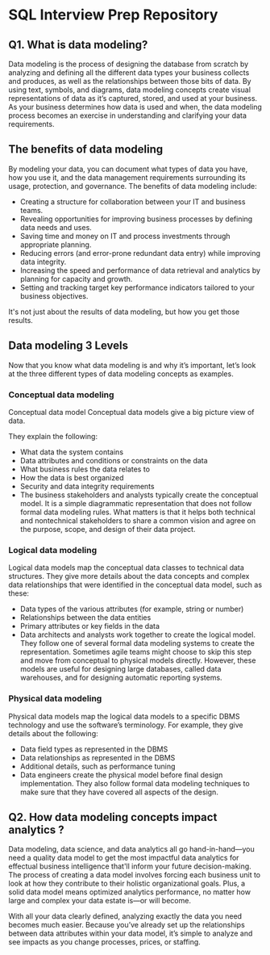 # SQL Interview Prep Repository

## Q1. What is data modeling?

Data modeling is the process of designing the database from scratch by analyzing and defining all the different data types your business collects and produces, as well as the relationships between those bits of data. By using text, symbols, and diagrams, data modeling concepts create visual representations of data as it’s captured, stored, and used at your business. As your business determines how data is used and when, the data modeling process becomes an exercise in understanding and clarifying your data requirements.

## The benefits of data modeling

By modeling your data, you can document what types of data you have, how you use it, and the data management requirements surrounding its usage, protection, and governance. The benefits of data modeling include:

- Creating a structure for collaboration between your IT and business teams.
- Revealing opportunities for improving business processes by defining data needs and uses.
- Saving time and money on IT and process investments through appropriate planning.
- Reducing errors (and error-prone redundant data entry) while improving data integrity.
- Increasing the speed and performance of data retrieval and analytics by planning for capacity and growth.
- Setting and tracking target key performance indicators tailored to your business objectives.

It's not just about the results of data modeling, but how you get those results.

## Data modeling 3 Levels

Now that you know what data modeling is and why it’s important, let’s look at the three different types of data modeling concepts as examples.

### Conceptual data modeling

Conceptual data model
Conceptual data models give a big picture view of data. 

They explain the following:

- What data the system contains
- Data attributes and conditions or constraints on the data
- What business rules the data relates to
- How the data is best organized
- Security and data integrity requirements
- The business stakeholders and analysts typically create the conceptual model. It is a simple diagrammatic representation that does not follow formal data modeling rules. What matters is that it helps both technical and nontechnical stakeholders to share a common vision and agree on the purpose, scope, and design of their data project.

### Logical data modeling

Logical data models map the conceptual data classes to technical data structures. They give more details about the data concepts and complex data relationships that were identified in the conceptual data model, such as these:

- Data types of the various attributes (for example, string or number)
- Relationships between the data entities
- Primary attributes or key fields in the data
- Data architects and analysts work together to create the logical model. They follow one of several formal data modeling systems to create the representation. Sometimes agile teams might choose to skip this step and move from conceptual to physical models directly. However, these models are useful for designing large databases, called data warehouses, and for designing automatic reporting systems.

### Physical data modeling

Physical data models map the logical data models to a specific DBMS technology and use the software’s terminology. For example, they give details about the following:

- Data field types as represented in the DBMS
- Data relationships as represented in the DBMS
- Additional details, such as performance tuning
- Data engineers create the physical model before final design implementation. They also follow formal data modeling techniques to make sure that they have covered all aspects of the design.

## Q2. How data modeling concepts impact analytics ?

Data modeling, data science, and data analytics all go hand-in-hand—you need a quality data model to get the most impactful data analytics for effectual business intelligence that'll inform your future decision-making. The process of creating a data model involves forcing each business unit to look at how they contribute to their holistic organizational goals. Plus, a solid data model means optimized analytics performance, no matter how large and complex your data estate is—or will become.

With all your data clearly defined, analyzing exactly the data you need becomes much easier. Because you’ve already set up the relationships between data attributes within your data model, it’s simple to analyze and see impacts as you change processes, prices, or staffing.
